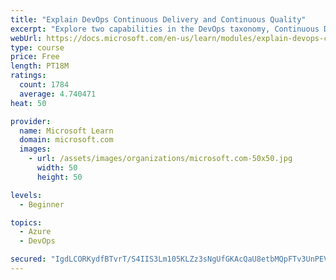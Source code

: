 ```yaml
---
title: "Explain DevOps Continuous Delivery and Continuous Quality"
excerpt: "Explore two capabilities in the DevOps taxonomy, Continuous Delivery and Continuous Quality."
webUrl: https://docs.microsoft.com/en-us/learn/modules/explain-devops-continous-delivery-quality/
type: course
price: Free
length: PT18M
ratings:
  count: 1784
  average: 4.740471
heat: 50

provider:
  name: Microsoft Learn
  domain: microsoft.com
  images:
    - url: /assets/images/organizations/microsoft.com-50x50.jpg
      width: 50
      height: 50

levels:
  - Beginner

topics:
  - Azure
  - DevOps

secured: "IgdLCORKydfBTvrT/S4IIS3Lm105KLZz3sNgUfGKAcQaU8etbMQpFTv3UnPEVje5guuEdqB5zT7DQkVNQ4fSgJapCOebe4fKV7LFl1svuoFjzFOK0oe+nZFUJ5kBtU7zuENG60CZtg8wwVnLuznN8pqO7fPwJEhmn+lk/KaMU2D59xePit7e337KqAmEgVbEqgpHotDN+wZ+kN1fERkYsMBzpB9vm9k3rXC/arF0jFNyQa6lHu5Wtm4otcvIjGWxdOs+dPaXN0fzShZV3D2gAhDVSL8fuGubyeNfzVgvp7cuT8oDn6fLu6alCOLY0f7rNAcRKjF+HkgkwVk3DkFakGXQVB3CS0a0KG9hCw2I9XMOG6XzTNW6H3ev9wVFYEaAfoOgl3LKTcwn81jUd8Rhfv/kRmtX+xkM2kA6YOcR9Jw=;kDaUXZ1o5TMslWfUI1H9AQ=="
---
```


